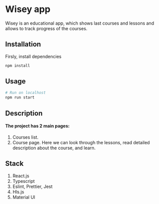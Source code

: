 # Wisey app

Wisey is an educational app, which shows last courses and lessons and allows to track progress of the courses. 

## Installation

Firsly, install dependencies
```bash
npm install
```

## Usage

```bash
# Run on localhost
npm run start

```

## Description

#### The project has 2 main pages:  
1) Courses list. 
2) Course page. Here we can look through the lessons, read detailed description about the course, and learn. 

## Stack

1) React.js
2) Typescript
3) Eslint, Prettier, Jest
4) Hls.js
5) Material UI
